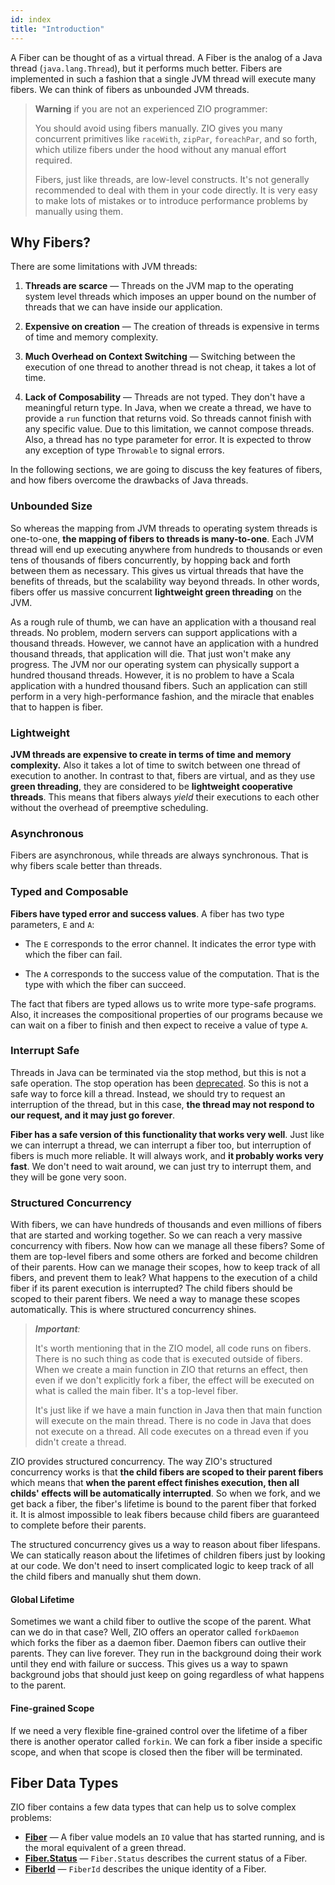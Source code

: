```yaml
---
id: index
title: "Introduction"
---
```


A Fiber can be thought of as a virtual thread. A Fiber is the analog of a Java thread (`java.lang.Thread`), but it performs much better. Fibers are implemented in such a fashion that a single JVM thread will execute many fibers. We can think of fibers as unbounded JVM threads.

> **Warning** if you are not an experienced ZIO programmer:
>
> You should avoid using fibers manually. ZIO gives you many concurrent primitives like `raceWith`, `zipPar`, `foreachPar`, and so forth, which utilize fibers under the hood without any manual effort required.
>
> Fibers, just like threads, are low-level constructs. It's not generally recommended to deal with them in your code directly. It is very easy to make lots of mistakes or to introduce performance problems by manually using them.

## Why Fibers?

There are some limitations with JVM threads:

1. **Threads are scarce** — Threads on the JVM map to the operating system level threads which imposes an upper bound on the number of threads that we can have inside our application.

2. **Expensive on creation** — The creation of threads is expensive in terms of time and memory complexity.

3. **Much Overhead on Context Switching** — Switching between the execution of one thread to another thread is not cheap, it takes a lot of time.

4. **Lack of Composability** — Threads are not typed. They don't have a meaningful return type. In Java, when we create a thread, we have to provide a `run` function that returns void. So threads cannot finish with any specific value. Due to this limitation, we cannot compose threads. Also, a thread has no type parameter for error. It is expected to throw any exception of type `Throwable` to signal errors.

In the following sections, we are going to discuss the key features of fibers, and how fibers overcome the drawbacks of Java threads.

### Unbounded Size

So whereas the mapping from JVM threads to operating system threads is one-to-one, **the mapping of fibers to threads is many-to-one**. Each JVM thread will end up executing anywhere from hundreds to thousands or even tens of thousands of fibers concurrently, by hopping back and forth between them as necessary. This gives us virtual threads that have the benefits of threads, but the scalability way beyond threads. In other words, fibers offer us massive concurrent **lightweight green threading** on the JVM.

As a rough rule of thumb, we can have an application with a thousand real threads. No problem, modern servers can support applications with a thousand threads. However, we cannot have an application with a hundred thousand threads, that application will die. That just won't make any progress. The JVM nor our operating system can physically support a hundred thousand threads. However, it is no problem to have a Scala application with a hundred thousand fibers. Such an application can still perform in a very high-performance fashion, and the miracle that enables that to happen is fiber.

### Lightweight

**JVM threads are expensive to create in terms of time and memory complexity.** Also it takes a lot of time to switch between one thread of execution to another. In contrast to that, fibers are virtual, and as they use **green threading**, they are considered to be **lightweight cooperative threads**. This means that fibers always _yield_ their executions to each other without the overhead of preemptive scheduling.

### Asynchronous

Fibers are asynchronous, while threads are always synchronous. That is why fibers scale better than threads.

### Typed and Composable

**Fibers have typed error and success values**. A fiber has two type parameters, `E` and `A`:

- The `E` corresponds to the error channel. It indicates the error type with which the fiber can fail.

- The `A` corresponds to the success value of the computation. That is the type with which the fiber can succeed.

The fact that fibers are typed allows us to write more type-safe programs. Also, it increases the compositional properties of our programs because we can wait on a fiber to finish and then expect to receive a value of type `A`.

### Interrupt Safe

Threads in Java can be terminated via the stop method, but this is not a safe operation. The stop operation has been [deprecated](https://docs.oracle.com/javase/1.5.0/docs/guide/misc/threadPrimitiveDeprecation.html). So this is not a safe way to force kill a thread. Instead, we should try to request an interruption of the thread, but in this case, **the thread may not respond to our request, and it may just go forever**.

**Fiber has a safe version of this functionality that works very well**. Just like we can interrupt a thread, we can interrupt a fiber too, but interruption of fibers is much more reliable. It will always work, and **it probably works very fast**. We don't need to wait around, we can just try to interrupt them, and they will be gone very soon.

### Structured Concurrency

With fibers, we can have hundreds of thousands and even millions of fibers that are started and working together. So we can reach a very massive concurrency with fibers. Now how can we manage all these fibers? Some of them are top-level fibers and some others are forked and become children of their parents. How can we manage their scopes, how to keep track of all fibers, and prevent them to leak? What happens to the execution of a child fiber if its parent execution is interrupted? The child fibers should be scoped to their parent fibers. We need a way to manage these scopes automatically. This is where structured concurrency shines.

> _**Important**:_
>
> It's worth mentioning that in the ZIO model, all code runs on fibers. There is no such thing as code that is executed outside of fibers. When we create a main function in ZIO that returns an effect, then even if we don't explicitly fork a fiber, the effect will be executed on what is called the main fiber. It's a top-level fiber.
>
>It's just like if we have a main function in Java then that main function will execute on the main thread. There is no code in Java that does not execute on a thread. All code executes on a thread even if you didn't create a thread.

ZIO provides structured concurrency. The way ZIO's structured concurrency works is that **the child fibers are scoped to their parent fibers** which means that **when the parent effect finishes execution, then all childs' effects will be automatically interrupted**. So when we fork, and we get back a fiber, the fiber's lifetime is bound to the parent fiber that forked it. It is almost impossible to leak fibers because child fibers are guaranteed to complete before their parents.

The structured concurrency gives us a way to reason about fiber lifespans. We can statically reason about the lifetimes of children fibers just by looking at our code. We don't need to insert complicated logic to keep track of all the child fibers and manually shut them down.

#### Global Lifetime

Sometimes we want a child fiber to outlive the scope of the parent. What can we do in that case? Well, ZIO offers an operator called `forkDaemon` which forks the fiber as a daemon fiber. Daemon fibers can outlive their parents. They can live forever. They run in the background doing their work until they end with failure or success. This gives us a way to spawn background jobs that should just keep on going regardless of what happens to the parent.

#### Fine-grained Scope

If we need a very flexible fine-grained control over the lifetime of a fiber there is another operator called `forkin`. We can fork a fiber inside a specific scope, and when that scope is closed then the fiber will be terminated.

## Fiber Data Types

ZIO fiber contains a few data types that can help us to solve complex problems:

- **[Fiber](fiber.md)** — A fiber value models an `IO` value that has started running, and is the moral equivalent of a green thread.
- **[Fiber.Status](fiberstatus.md)** — `Fiber.Status` describes the current status of a Fiber.
- **[FiberId](fiberid.md)** — `FiberId` describes the unique identity of a Fiber.